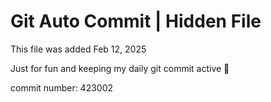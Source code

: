 # Git Auto Commit | Hidden File

This file was added Feb 12, 2025

Just for fun and keeping my daily git commit active 🤪

commit number: 423002
